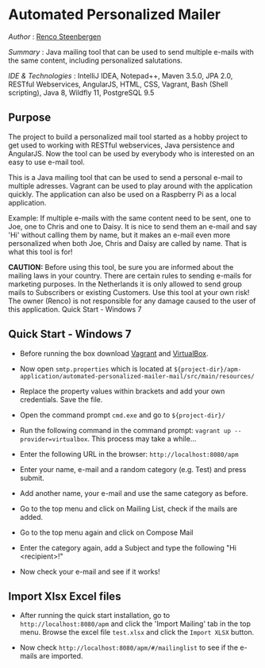 # Automated Personalized Mailer

*Author* : [Renco Steenbergen](https://www.linkedin.com/in/renco-steenbergen-87b52a119/)

*Summary* : Java mailing tool that can be used to send multiple e-mails with the same content, including personalized salutations. 

*IDE & Technologies* : IntelliJ IDEA, Notepad++, Maven 3.5.0, JPA 2.0, RESTful Webservices, AngularJS, HTML, CSS, Vagrant, Bash (Shell scripting), Java 8, Wildfly 11, PostgreSQL 9.5

## Purpose

The project to build a personalized mail tool started as a hobby project to get used to working with RESTful webservices, Java persistence and AngularJS. Now the tool can be used by everybody who is interested on an easy to use e-mail tool.

This is a Java mailing tool that can be used to send a personal e-mail to multiple adresses. Vagrant can be used to play around with the application quickly. The application can also be used on a Raspberry Pi as a local application.

Example: If multiple e-mails with the same content need to be sent, one to Joe, one to Chris and one to Daisy. It is nice to send them an e-mail and say 'Hi' without calling them by name, but it makes an e-mail even more personalized when both Joe, Chris and Daisy are called by name. That is what this tool is for!

**CAUTION:** Before using this tool, be sure you are informed about the mailing laws in your country. There are certain rules to sending e-mails for marketing purposes. In the Netherlands it is only allowed to send group mails to Subscribers or existing Customers. Use this tool at your own risk! The owner (Renco) is not responsible for any damage caused to the user of this application.
Quick Start - Windows 7

## Quick Start - Windows 7

* Before running the box download [Vagrant](https://www.vagrantup.com/) and [VirtualBox](https://www.virtualbox.org/wiki/Downloads).


* Now open `smtp.properties` which is located at `${project-dir}/apm-application/automated-personalized-mailer-mail/src/main/resources/`
* Replace the property values within brackets and add your own credentials. Save the file.


* Open the command prompt `cmd.exe` and go to `${project-dir}/`
* Run the following command in the command prompt: `vagrant up --provider=virtualbox`. This process may take a while...
* Enter the following URL in the browser: `http://localhost:8080/apm`
* Enter your name, e-mail and a random category (e.g. Test) and press submit.
* Add another name, your e-mail and use the same category as before.
* Go to the top menu and click on Mailing List, check if the mails are added.
* Go to the top menu again and click on Compose Mail
* Enter the category again, add a Subject and type the following "Hi \<recipient\>!"
* Now check your e-mail and see if it works!

## Import Xlsx Excel files

* After running the quick start installation, go to `http://localhost:8080/apm` and click the 'Import Mailing' tab in the top menu. Browse the excel file `test.xlsx` and click the `Import XLSX` button.

* Now check `http://localhost:8080/apm/#/mailinglist` to see if the e-mails are imported.